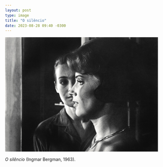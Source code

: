 ```yaml
---
layout: post
type: image
title: "O silêncio"
date: 2023-08-28 09:40 -0300
---
```

![Foto em preto e branco de duas mulheres. A da frente, de perfil; a ao fundo, de frente, com parte do rosto coberta pela primeira.](/assets/2023/o-silencio.jpg)

*O silêncio* (Ingmar Bergman, 1963).